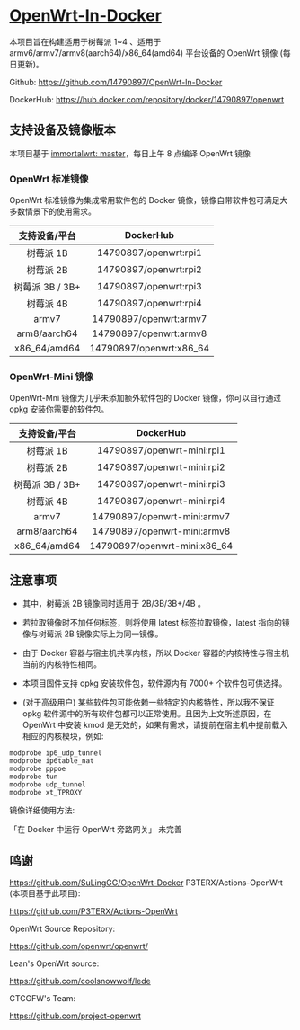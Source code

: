 # [OpenWrt-In-Docker](https://github.com/14790897/OpenWrt-In-Docker)

<!-- [![GitHub Stars](https://img.shields.io/github/stars/SuLingGG/OpenWrt-Rpi-Docker.svg?style=flat-square&label=Stars&logo=github)](https://github.com/SuLingGG/OpenWrt-Rpi-Docker/stargazers)
[![GitHub Forks](https://img.shields.io/github/forks/SuLingGG/OpenWrt-Rpi-Docker.svg?style=flat-square&label=Forks&logo=github)](https://github.com/SuLingGG/OpenWrt-Rpi-Docker/fork)
[![Docker Stars](https://img.shields.io/docker/stars/sulinggg/openwrt.svg?style=flat-square&label=Stars&logo=docker)](https://hub.docker.com/r/sulinggg/openwrt)
[![Docker Pulls](https://img.shields.io/docker/pulls/sulinggg/openwrt.svg?style=flat-square&label=Pulls&logo=docker&color=orange)](https://hub.docker.com/r/sulinggg/openwrt) -->

本项目旨在构建适用于树莓派 1~4 、适用于 armv6/armv7/armv8(aarch64)/x86_64(amd64) 平台设备的 OpenWrt 镜像 (每日更新)。

Github: <https://github.com/14790897/OpenWrt-In-Docker>

DockerHub: <https://hub.docker.com/repository/docker/14790897/openwrt>

## 支持设备及镜像版本

本项目基于 [immortalwrt: master](https://github.com/immortalwrt/immortalwrt/tree/master)，每日上午 8 点编译 OpenWrt 镜像

### OpenWrt 标准镜像

OpenWrt 标准镜像为集成常用软件包的 Docker 镜像，镜像自带软件包可满足大多数情景下的使用需求。

|  支持设备/平台  |        DockerHub        |
| :-------------: | :---------------------: |
|    树莓派 1B    |  14790897/openwrt:rpi1  |
|    树莓派 2B    |  14790897/openwrt:rpi2  |
| 树莓派 3B / 3B+ |  14790897/openwrt:rpi3  |
|    树莓派 4B    |  14790897/openwrt:rpi4  |
|      armv7      | 14790897/openwrt:armv7  |
|  arm8/aarch64   | 14790897/openwrt:armv8  |
|  x86_64/amd64   | 14790897/openwrt:x86_64 |

### OpenWrt-Mini 镜像

OpenWrt-Mni 镜像为几乎未添加额外软件包的 Docker 镜像，你可以自行通过 opkg 安装你需要的软件包。

|  支持设备/平台  |          DockerHub           |
| :-------------: | :--------------------------: |
|    树莓派 1B    |  14790897/openwrt-mini:rpi1  |
|    树莓派 2B    |  14790897/openwrt-mini:rpi2  |
| 树莓派 3B / 3B+ |  14790897/openwrt-mini:rpi3  |
|    树莓派 4B    |  14790897/openwrt-mini:rpi4  |
|      armv7      | 14790897/openwrt-mini:armv7  |
|  arm8/aarch64   | 14790897/openwrt-mini:armv8  |
|  x86_64/amd64   | 14790897/openwrt-mini:x86_64 |

## 注意事项

- 其中，树莓派 2B 镜像同时适用于 2B/3B/3B+/4B 。
- 若拉取镜像时不加任何标签，则将使用 latest 标签拉取镜像，latest 指向的镜像与树莓派 2B 镜像实际上为同一镜像。

- 由于 Docker 容器与宿主机共享内核，所以 Docker 容器的内核特性与宿主机当前的内核特性相同。
- 本项目固件支持 opkg 安装软件包，软件源内有 7000+ 个软件包可供选择。
- (对于高级用户) 某些软件包可能依赖一些特定的内核特性，所以我不保证 opkg 软件源中的所有软件包都可以正常使用。且因为上文所述原因，在 OpenWrt 中安装 kmod 是无效的，如果有需求，请提前在宿主机中提前载入相应的内核模块，例如:

```
modprobe ip6_udp_tunnel
modprobe ip6table_nat
modprobe pppoe
modprobe tun
modprobe udp_tunnel
modprobe xt_TPROXY
```

镜像详细使用方法:

「在 Docker 中运行 OpenWrt 旁路网关」
未完善


## 鸣谢

<https://github.com/SuLingGG/OpenWrt-Docker>
P3TERX/Actions-OpenWrt (本项目基于此项目):

<https://github.com/P3TERX/Actions-OpenWrt>

OpenWrt Source Repository:

<https://github.com/openwrt/openwrt/>

Lean's OpenWrt source:

<https://github.com/coolsnowwolf/lede>

CTCGFW's Team:

<https://github.com/project-openwrt>
